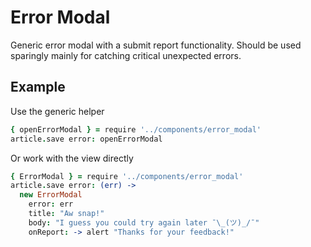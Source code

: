 # Error Modal

Generic error modal with a submit report functionality. Should be used sparingly mainly for catching critical unexpected errors.

## Example

Use the generic helper

````coffeescript
{ openErrorModal } = require '../components/error_modal'
article.save error: openErrorModal
````

Or work with the view directly

````coffeescript
{ ErrorModal } = require '../components/error_modal'
article.save error: (err) ->
  new ErrorModal
    error: err
    title: "Aw snap!"
    body: "I guess you could try again later ¯\_(ツ)_/¯"
    onReport: -> alert "Thanks for your feedback!"
````
